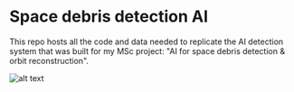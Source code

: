 # Space debris detection AI

This repo hosts all the code and data needed to replicate the AI detection system that was built for my MSc project: "AI for space debris detection & orbit reconstruction".

![alt text](https://https://github.com/milton-logothetis/Space-debris-detection-AI/master/system_example.gif "Final system example animation")
